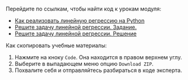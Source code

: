 Перейдите по ссылкам, чтобы найти код к урокам модуля:
- [Как реализовать линейную регрессию на Python](https://github.com/Eduson-DataScience/DataScience/blob/main/Linear%20regression/lr_practice_final.ipynb)
- [Решите задачу линейной регрессии. Задание.](https://github.com/Eduson-DataScience/DataScience/blob/main/Linear%20regression/lr_hw_task.ipynb)
- [Решите задачу линейной регрессии. Решение](https://github.com/Eduson-DataScience/DataScience/blob/main/Linear%20regression/lr_hw_final.ipynb)


Как скопировать учебные материалы:
1. Нажмите на кноку <code>Code</code>. Она находится в правом верхнем углу.
2. Выберите в выпадающем меню опцию <code>Download ZIP</code>.
3. Похвалите себя и отправляйтесь разбираться в коде эксперта.

